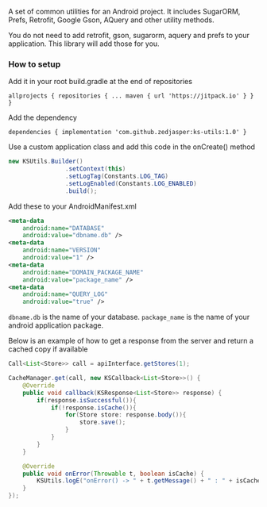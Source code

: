 A set of common utilities for an Android project. It includes SugarORM, Prefs, Retrofit, Google Gson, AQuery and other utility methods.

You do not need to add retrofit, gson, sugarorm, aquery and prefs to your application. This library will add those for you.

### How to setup

Add it in your root build.gradle at the end of repositories

`allprojects {
	repositories {
		...
		maven { url 'https://jitpack.io' }
	}
}`

Add the dependency

`dependencies {
        implementation 'com.github.zedjasper:ks-utils:1.0'
}`

Use a custom application class and add this code in the onCreate() method
```java
new KSUtils.Builder()
                .setContext(this)
                .setLogTag(Constants.LOG_TAG)
                .setLogEnabled(Constants.LOG_ENABLED)
                .build();
```

Add these to your AndroidManifest.xml

```xml
<meta-data
    android:name="DATABASE"
    android:value="dbname.db" />
<meta-data
    android:name="VERSION"
    android:value="1" />
<meta-data
    android:name="DOMAIN_PACKAGE_NAME"
    android:value="package_name" />
<meta-data
    android:name="QUERY_LOG"
    android:value="true" />
```

`dbname.db` is the name of your database. `package_name` is the name of your android application package.

Below is an example of how to get a response from the server and return a cached copy if available
```java
Call<List<Store>> call = apiInterface.getStores(1);

CacheManager.get(call, new KSCallback<List<Store>>() {
    @Override
    public void callback(KSResponse<List<Store>> response) {
        if(response.isSuccessful()){
            if(!response.isCache()){
                for(Store store: response.body()){
                    store.save();
                }
            }
        }
    }

    @Override
    public void onError(Throwable t, boolean isCache) {
        KSUtils.logE("onError() -> " + t.getMessage() + " : " + isCache);
    }
});
```